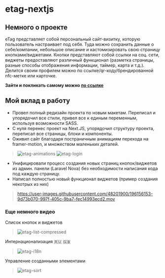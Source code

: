# etag-nextjs

## Немного о проекте
eTag представляет собой персональный сайт-визитку, которую пользователь настраивает под себя. Туда можно сохранить данные о себе/компании, небольшое описание и кастомизировать свою страницу кнопками/виджетами. Кнопки представляют собой ссылки на соц. сети, виджеты предоставляют различный функционал (разметка страницы, разные способы отображения информации, таймер, карта и т.д.).
Делится своим профилем можно по ссылке/qr-коду/брендированной nfc-метке или карточке.

**Зайти и покликать самому можно [по ссылке](https://test.etag.store/welcome)**

## Мой вклад в работу
- Провел полный редизайн проекта по новым макетам. Переписал и упорядочил все стили, привел все к единым переменным, используя возможности SASS.
- С нуля перенес проект на Next.JS, упорядочил структуру проекта, переписал все страницы, блоки и компоненты.
- Оживил сайт благодаря постраничным анимациям перехода на framer-motion, и множеством маленьких деталей.

>![etag-animations](https://user-images.githubusercontent.com/48201900/196149143-63db07a9-da39-447f-af38-bec3072d944b.gif)
>![etag-login](https://user-images.githubusercontent.com/48201900/196156329-2f46165b-6512-4d3d-9ee8-9d4e4c9dbb76.gif)

- Унифицировали процесс создания новых страниц кнопок/виджетов из админ. панели (Laravel Nova) без необходимости написания кода под каждую страницу.
- Написал полностью новый функционал виджетов (пример создания некотрых из них)
>https://user-images.githubusercontent.com/48201900/196156153-9d73b070-997f-405c-9ba7-fec14993ecd2.mov

### Еще немного видео
Список кнопок и виджетов
>![etag-list-compressed](https://user-images.githubusercontent.com/48201900/196156473-420d1264-3c68-4bca-982e-562690b02a5b.gif)

Интернационализация :ru: :uk:
>![etag-i18n](https://user-images.githubusercontent.com/48201900/196156819-0231b926-be06-4d02-b4b1-fb55c1b40928.gif)

Управление созданными элементами
>![etag-sort](https://user-images.githubusercontent.com/48201900/196156890-d79e1f59-79f8-4e93-b36f-b8113d56b7ec.gif)
